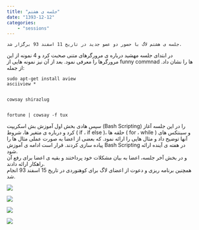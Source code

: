 ```yaml
---
title: "جلسه ی هشتم"
date: "1393-12-12"
categories:
    - "sessions"
---
```

    جلسه ی هشتم لاگ با حضور دو عضو جدید در تاریخ 11 اسفند 93 برگزار شد.  
در ابتدای جلسه مهشید درباره ی مرورگرهای متنی صحبت کرد و 4 نمونه از این
مرورگرها را معرفی نمود. بعد از آن نیز نمونه هایی از funny commnad ها را نشان
داد. از جمله:

    
    
    sudo apt-get install aview
    asciiview *
    
    
    cowsay shirazlug
    
    
    fortune | cowsay -f tux

سپس هادی بخش اول آموزش بش اسکریپت (Bash Scripting) را در این جلسه آغاز کرد و
درباره ی متغیر ها، شروط ( if ، if else )، حلقه ها ( for ، while ) و سینتکس های
آنها توضیح داد و مثال هایی را ارائه نمود. که بعضی از اعضا به صورت عملی مثال ها
را پیاده سازی کردند. قرار است ادامه ی آموزش Bash Scripting در هفته ی آینده
ارائه شود.  
و در بخش آخر جلسه، اعضا به بیان مشکلات خود پرداختند و بقیه ی اعضا برای رفع آن
راهکار ارائه دادند.  
همچنین برنامه ریزی و دعوت از اعضای لاگ برای کوهنوردی در تاریخ 15 اسفند 93
انجام شد.

[![](img/6cd3006e-fdbb-11e6-86dd-a088b4d860141488289210.7858462.jpg)](img/6cd3006e-fdbb-11e6-86dd-a088b4d860141488289210.7858462.jpg)

[![](img/6cd30398-fdbb-11e6-86dd-a088b4d860141488289210.7859097.jpg)](img/6cd30398-fdbb-11e6-86dd-a088b4d860141488289210.7859097.jpg)

[![](img/6cd305b4-fdbb-11e6-86dd-a088b4d860141488289210.7859602.jpg)](img/6cd305b4-fdbb-11e6-86dd-a088b4d860141488289210.7859602.jpg)

  

[![](img/6cd30816-fdbb-11e6-86dd-a088b4d860141488289210.786031.jpg)](img/6cd30816-fdbb-11e6-86dd-a088b4d860141488289210.786031.jpg)

  

